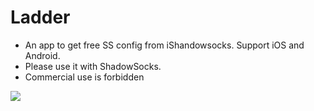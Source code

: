 # Ladder
* An app to get free SS config from iShandowsocks. Support iOS and Android.
* Please use it with ShadowSocks.
* Commercial use is forbidden

![](https://github.com/FreeLadder/Ladder/blob/master/Ladder_iOS/ladder_demo.gif?raw=true)


